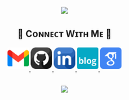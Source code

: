 <p align="center">
  <img src="https://capsule-render.vercel.app/api?type=waving&color=gradient&height=65&section=header"/>
</p>
<h2 align="center">🤝 Cᴏɴɴᴇᴄᴛ Wɪᴛʜ Mᴇ 🤝 </h2>
<div align="center">
  
<a href="mailto:wonseok.choi@snu.ac.kr" target="_blank">
<img src="./gmail.png" width=50 height=50 alt="wonseok.choi@snu.ac.kr" style="margin-bottom: 5px;" />
</a>

<a href="https://github.com/choiwons" target="_blank">
<img src="./github.png" width=50 height=50 alt="choiwons" style="margin-bottom: 5px;" />
</a>

<a href="https://www.linkedin.com/in/wonseok-choi-9a87a9307/" target="_blank">
<img src="./linkedin.png" width=50 height=50 alt="linkedin" style="margin-bottom: 5px;" />
</a>

<a href="https://choiwons.github.io" target="_blank">
<img src="./blog.png" width=50 height=50 alt="blog" style="margin-bottom: 5px;" />
</a>

<a href="https://scholar.google.com/citations?user=udInxi0AAAAJ" target="_blank">
<img src="./google-scholar.png" width=50 height=50 alt="google_scholar" style="margin-bottom: 5px;" />
</a>
</div>
<br/>


<!--Footer--> 
<p align="center">
  <img src="https://capsule-render.vercel.app/api?type=waving&color=gradient&height=65&section=footer"/>
</p>
